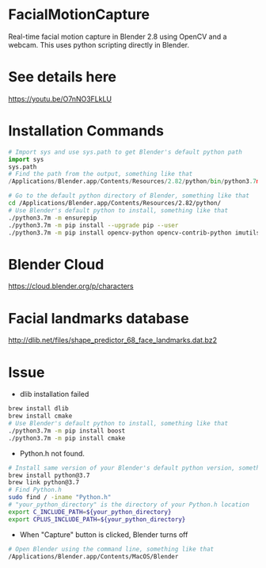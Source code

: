 # FacialMotionCapture
Real-time facial motion capture in Blender 2.8 using OpenCV and a webcam.
This uses python scripting directly in Blender.

# See details here
https://youtu.be/O7nNO3FLkLU

# Installation Commands
```python
# Import sys and use sys.path to get Blender's default python path
import sys
sys.path
# Find the path from the output, something like that
/Applications/Blender.app/Contents/Resources/2.82/python/bin/python3.7m
```
```bash
# Go to the default python directory of Blender, something like that
cd /Applications/Blender.app/Contents/Resources/2.82/python/
# Use Blender's default python to install, something like that
./python3.7m -m ensurepip
./python3.7m -m pip install --upgrade pip --user
./python3.7m -m pip install opencv-python opencv-contrib-python imutils numpy dlib --user
```
# Blender Cloud
https://cloud.blender.org/p/characters

# Facial landmarks database
http://dlib.net/files/shape_predictor_68_face_landmarks.dat.bz2

# Issue
- dlib installation failed
```bash
brew install dlib
brew install cmake
# Use Blender's default python to install, something like that
./python3.7m -m pip install boost
./python3.7m -m pip install cmake
```
- Python.h not found.
```bash
# Install same version of your Blender's default python version, something like that
brew install python@3.7
brew link python@3.7
# Find Python.h
sudo find / -iname "Python.h"
# "your_python_directory" is the directory of your Python.h location
export C_INCLUDE_PATH=${your_python_directory}
export CPLUS_INCLUDE_PATH=${your_python_directory}
```
- When "Capture" button is clicked, Blender turns off
```bash
# Open Blender using the command line, something like that
/Applications/Blender.app/Contents/MacOS/Blender
```